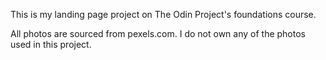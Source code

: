 This is my landing page project on The Odin Project's foundations course.

All photos are sourced from pexels.com. I do not own any of the photos used in this project. 